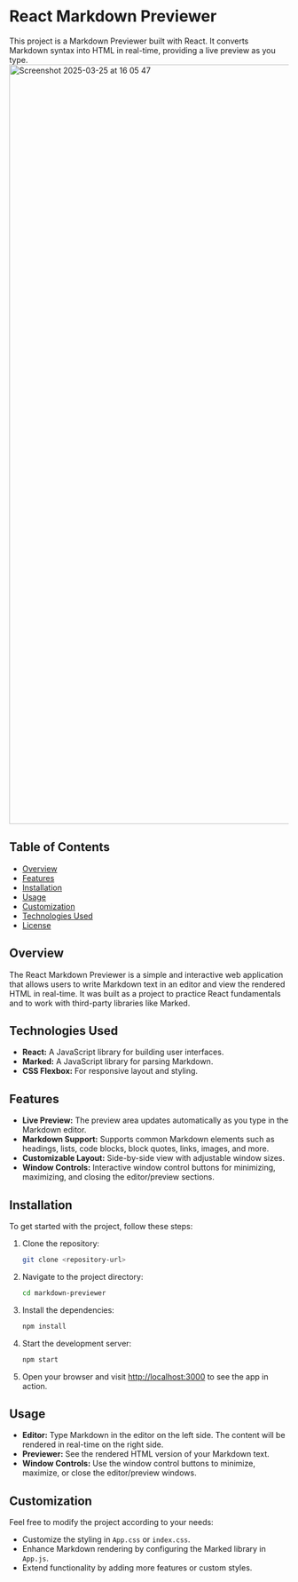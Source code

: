 # React Markdown Previewer

This project is a Markdown Previewer built with React. It converts Markdown syntax into HTML in real-time, providing a live preview as you type.
<img width="1368" alt="Screenshot 2025-03-25 at 16 05 47" src="https://github.com/user-attachments/assets/4b3929b4-ddaf-48cb-be37-b07c46089892" />


## Table of Contents

- [Overview](#overview)
- [Features](#features)
- [Installation](#installation)
- [Usage](#usage)
- [Customization](#customization)
- [Technologies Used](#technologies-used)
- [License](#license)

## Overview

The React Markdown Previewer is a simple and interactive web application that allows users to write Markdown text in an editor and view the rendered HTML in real-time. It was built as a project to practice React fundamentals and to work with third-party libraries like Marked.

## Technologies Used

- **React:** A JavaScript library for building user interfaces.
- **Marked:** A JavaScript library for parsing Markdown.
- **CSS Flexbox:** For responsive layout and styling.

## Features

- **Live Preview:** The preview area updates automatically as you type in the Markdown editor.
- **Markdown Support:** Supports common Markdown elements such as headings, lists, code blocks, block quotes, links, images, and more.
- **Customizable Layout:** Side-by-side view with adjustable window sizes.
- **Window Controls:** Interactive window control buttons for minimizing, maximizing, and closing the editor/preview sections.

## Installation

To get started with the project, follow these steps:

1. Clone the repository:
   ```bash
   git clone <repository-url>
   ```
2. Navigate to the project directory:
   ```bash
   cd markdown-previewer
   ```
3. Install the dependencies:
   ```bash
   npm install
   ```
4. Start the development server:
   ```bash
   npm start
   ```
5. Open your browser and visit [http://localhost:3000](http://localhost:3000) to see the app in action.

## Usage

- **Editor:** Type Markdown in the editor on the left side. The content will be rendered in real-time on the right side.
- **Previewer:** See the rendered HTML version of your Markdown text.
- **Window Controls:** Use the window control buttons to minimize, maximize, or close the editor/preview windows.

## Customization

Feel free to modify the project according to your needs:
- Customize the styling in `App.css` or `index.css`.
- Enhance Markdown rendering by configuring the Marked library in `App.js`.
- Extend functionality by adding more features or custom styles.
